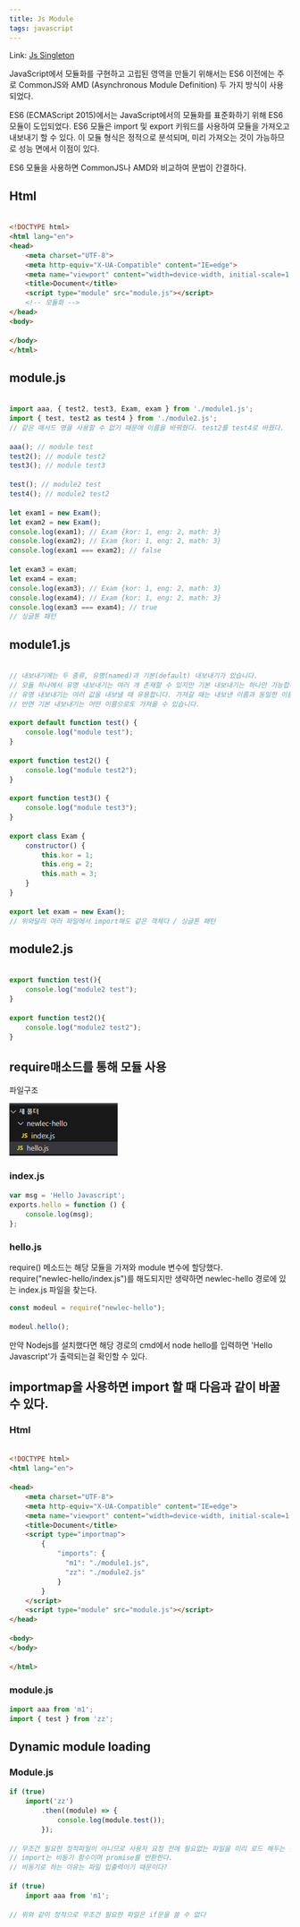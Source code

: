 ```yaml
---
title: Js Module
tags: javascript
--- 
```


Link: [Js Singleton][id]

[id]: https://ksg0000.github.io/2023/01/09/js-singleton.html


JavaScript에서 모듈화를 구현하고 고립된 영역을 만들기 위해서는 ES6 이전에는 주로 CommonJS와 AMD (Asynchronous Module Definition) 두 가지 방식이 사용되었다.

ES6 (ECMAScript 2015)에서는 JavaScript에서의 모듈화를 표준화하기 위해 ES6 모듈이 도입되었다. ES6 모듈은 import 및 export 키워드를 사용하여 모듈을 가져오고 내보내기 할 수 있다. 이 모듈 형식은 정적으로 분석되며, 미리 가져오는 것이 가능하므로 성능 면에서 이점이 있다.

ES6 모듈을 사용하면 CommonJS나 AMD와 비교하여 문법이 간결하다.

## Html

```html

<!DOCTYPE html>
<html lang="en">
<head>
    <meta charset="UTF-8">
    <meta http-equiv="X-UA-Compatible" content="IE=edge">
    <meta name="viewport" content="width=device-width, initial-scale=1.0">
    <title>Document</title>
    <script type="module" src="module.js"></script>
    <!-- 모듈화 -->
</head>
<body>

</body>
</html>

```

## module.js

```js

import aaa, { test2, test3, Exam, exam } from './module1.js';
import { test, test2 as test4 } from './module2.js';
// 같은 매서드 명을 사용할 수 없기 때문에 이름을 바꿔줬다. test2를 test4로 바꿨다.

aaa(); // module test
test2(); // module test2
test3(); // module test3

test(); // module2 test
test4(); // module2 test2

let exam1 = new Exam();
let exam2 = new Exam();
console.log(exam1); // Exam {kor: 1, eng: 2, math: 3}
console.log(exam2); // Exam {kor: 1, eng: 2, math: 3}
console.log(exam1 === exam2); // false

let exam3 = exam;
let exam4 = exam;
console.log(exam3); // Exam {kor: 1, eng: 2, math: 3}
console.log(exam4); // Exam {kor: 1, eng: 2, math: 3}
console.log(exam3 === exam4); // true
// 싱글톤 패턴


```

## module1.js

```js

// 내보내기에는 두 종류, 유명(named)과 기본(default) 내보내기가 있습니다.
// 모듈 하나에서 유명 내보내기는 여러 개 존재할 수 있지만 기본 내보내기는 하나만 가능합니다.
// 유명 내보내기는 여러 값을 내보낼 때 유용합니다. 가져갈 때는 내보낸 이름과 동일한 이름을 사용해야 합니다.
// 반면 기본 내보내기는 어떤 이름으로도 가져올 수 있습니다.

export default function test() {
    console.log("module test");
}

export function test2() {
    console.log("module test2");
}

export function test3() {
    console.log("module test3");
}

export class Exam {
    constructor() {
        this.kor = 1;
        this.eng = 2;
        this.math = 3;
    }
}

export let exam = new Exam();
// 위와달리 여러 파일에서 import해도 같은 객체다 / 싱글톤 패턴

```

## module2.js

```js

export function test(){
    console.log("module2 test");
}

export function test2(){
    console.log("module2 test2");
}

```

## require매소드를 통해 모듈 사용

파일구조

<img src="/assets/images/js-module.png" title="참고 이미지" alt="이미지" />

### index.js

```js
var msg = 'Hello Javascript';
exports.hello = function () {
    console.log(msg);
};
```

### hello.js

require() 메소드는 해당 모듈을 가져와 module 변수에 할당했다.   
require("newlec-hello/index.js")를 해도되지만 생략하면 newlec-hello 경로에 있는 index.js 파일을 찾는다.

```js
const modeul = require("newlec-hello");

modeul.hello();
```

만약 Nodejs를 설치했다면 해당 경로의 cmd에서 node hello를 입력하면 'Hello Javascript'가 출력되는걸 확인할 수 있다.

## importmap을 사용하면 import 할 때 다음과 같이 바꿀 수 있다.

### Html

```html

<!DOCTYPE html>
<html lang="en">

<head>
    <meta charset="UTF-8">
    <meta http-equiv="X-UA-Compatible" content="IE=edge">
    <meta name="viewport" content="width=device-width, initial-scale=1.0">
    <title>Document</title>
    <script type="importmap">
        {
            "imports": {
              "m1": "./module1.js",
              "zz": "./module2.js"
            }
        }
    </script>
    <script type="module" src="module.js"></script>
</head>

<body>
</body>

</html>

```

### module.js

```js
import aaa from 'm1';
import { test } from 'zz';
```

## Dynamic module loading

### Module.js

```js
if (true)
    import('zz')
        .then((module) => {
            console.log(module.test());
        });
        
// 무조건 필요한 정적파일이 아니므로 사용자 요청 전에 필요없는 파일을 미리 로드 해두는 것은 좋지 않다.
// import는 비동기 함수이며 promise를 반환한다.
// 비동기로 하는 이유는 파일 입출력이기 때문이다?

if (true)
    import aaa from 'm1';

// 위와 같이 정적으로 무조건 필요한 파일은 if문을 쓸 수 없다
```

